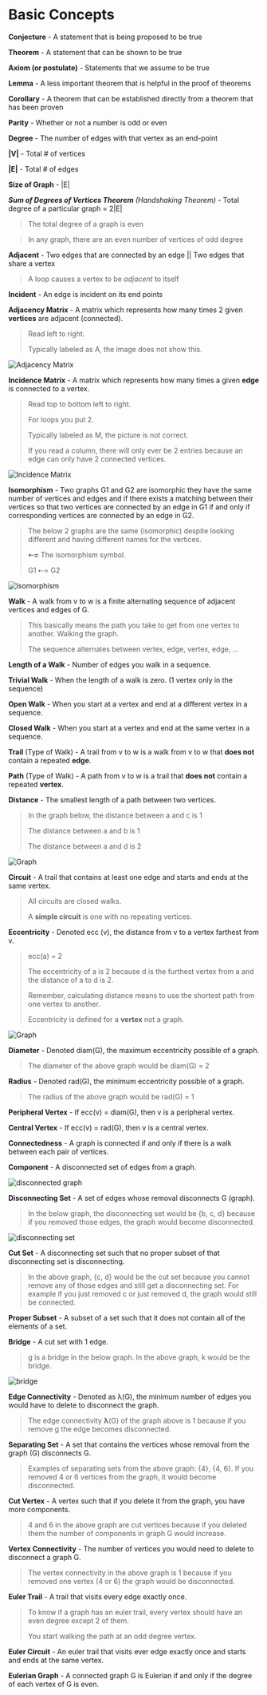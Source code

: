 #  Basic Concepts

**Conjecture** - A statement that is being proposed to be true

**Theorem** - A statement that can be shown to be true

**Axiom (or postulate)** - Statements that we assume to be true

**Lemma** - A less important theorem that is helpful in the proof of theorems

**Corollary** - A theorem that can be established directly from a theorem that has been proven

**Parity** - Whether or not a number is odd or even

**Degree** - The number of edges with that vertex as an end-point

**|V|** - Total # of vertices

**|E|** - Total # of edges

**Size of Graph** - |E|

***Sum of Degrees of Vertices Theorem*** *(Handshaking Theorem)* - Total degree of a particular graph = 2|E|

> The total degree of a graph is even

> In any graph, there are an even number of vertices of odd degree

**Adjacent** - Two edges that are connected by an edge || Two edges that share a vertex

> A loop causes a vertex to be *adjacent* to itself

**Incident** - An edge is incident on its end points

**Adjacency Matrix** - A matrix which represents how many times 2 given **vertices** are adjacent (connected). 

>  Read left to right.
>
> Typically labeled as A, the image does not show this.

![Adjacency Matrix](img/adjacencymatrix.jpg)

**Incidence Matrix** - A matrix which represents how many times a given **edge** is connected to a vertex. 

> Read top to bottom left to right.
>
> For loops you put 2.
>
> Typically labeled as M, the picture is not correct.
>
> If you read a column, there will only ever be 2 entries because an edge can only have 2 connected vertices.

![Incidence Matrix](img/incidencematrix.png)



**Isomorphism** - Two graphs G1 and G2 are isomorphic they have the same number of vertices and edges and if there exists a matching between their vertices so that two vertices are connected by an edge in G1 if and only if corresponding vertices are connected by an edge in G2.

> The below 2 graphs are the same (isomorphic) despite looking different and having different names for the vertices.
>
> **⇠=** The isomorphism symbol.
>
> G1 ⇠= G2

![Isomorphism](img/isomorphism.png)

**Walk** - A walk from v to w is a finite alternating sequence of adjacent vertices and edges of G.

> This basically means the path you take to get from one vertex to another. Walking the graph.
>
> The sequence alternates between vertex, edge, vertex, edge, ...

**Length of a Walk** - Number of edges you walk in a sequence.

**Trivial Walk** - When the length of a walk is zero. (1 vertex only in the sequence)

**Open Walk** - When you start at a vertex and end at a different vertex in a sequence.

**Closed Walk** - When you start at a vertex and end at the same vertex in a sequence.

**Trail** (Type of Walk) - A trail from v to w is a walk from v to w that **does not** contain a repeated **edge**.

**Path** (Type of Walk) - A path from v to w is a trail that **does not** contain a repeated **vertex**.

**Distance** - The smallest length of a path between two vertices.

> In the graph below, the distance between a and c is 1
>
> The distance between a and b is 1
>
> The distance between a and d is 2

![Graph](graph.jpg)

**Circuit** - A trail that contains at least one edge and starts and ends at the same vertex.

> All circuits are closed walks.
>
> A **simple circuit** is one with no repeating vertices.

**Eccentricity** - Denoted ecc (v), the distance from v to a vertex farthest from v.

> ecc(a) = 2
>
> The eccentricity of a is 2 because d is the furthest vertex from a and the distance of a to d is 2.
>
> Remember, calculating distance means to use the shortest path from one vertex to another.
>
> Eccentricity is defined for a **vertex** not a graph.

![Graph](graph.jpg)

**Diameter** - Denoted diam(G), the maximum eccentricity possible of a graph.

> The diameter of the above graph would be diam(G) = 2

**Radius** - Denoted rad(G), the minimum eccentricity possible of a graph.

> The radius of the above graph would be rad(G) = 1

**Peripheral Vertex** - If ecc(v) = diam(G), then v is a peripheral vertex.

**Central Vertex** - If ecc(v) = rad(G), then v is a central vertex.

**Connectedness** - A graph is connected if and only if there is a walk between each pair of vertices.

**Component** - A disconnected set of edges from a graph.

![disconnected graph](img/disconnectedgraph.png)

**Disconnecting Set** - A set of edges whose removal disconnects G (graph).

> In the below graph, the disconnecting set would be {b, c, d} because if you removed those edges, the graph would become disconnected.

![disconnecting set](img/disconnectedset.png)

**Cut Set** - A disconnecting set such that no proper subset of that disconnecting set is disconnecting.

> In the above graph, {c, d} would be the cut set because you cannot remove any of those edges and still get a disconnecting set. For example if you just removed c or just removed d, the graph would still be connected.

**Proper Subset** - A subset of a set such that it does not contain all of the elements of a set.

**Bridge** - A cut set with 1 edge.

> g is a bridge in the below graph. In the above graph, k would be the bridge.

![bridge](img/bridge.png)

**Edge Connectivity** - Denoted as λ(G), the minimum number of edges you would have to delete to disconnect the graph.

> The edge connectivity **λ**(G) of the graph above is 1 because if you remove g the edge becomes disconnected.

**Separating Set** - A set that contains the vertices whose removal from the graph (G) disconnects G.

> Examples of separating sets from the above graph: {4}, {4, 6}. If you removed 4 or 6 vertices from the graph, it would become disconnected.

**Cut Vertex** - A vertex such that if you delete it from the graph, you have more components.

> 4 and 6 in the above graph are cut vertices because if you deleted them the number of components in graph G would increase.

**Vertex Connectivity** - The number of vertices you would need to delete to disconnect a graph G.

> The vertex connectivity in the above graph is 1 because if you removed one vertex (4 or 6) the graph would be disconnected.

**Euler Trail** - A trail that visits every edge exactly once.

> To know if a graph has an euler trail, every vertex should have an even degree except 2 of them.
>
> You start walking the path at an odd degree vertex.

**Euler Circuit** - An euler trail that visits ever edge exactly once and starts and ends at the same vertex.

**Eulerian Graph** - A connected graph G is Eulerian if and only if the degree of each vertex of G is even.

